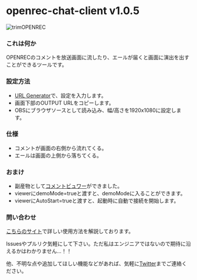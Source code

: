 # openrec-chat-client v1.0.5

![trimOPENREC](https://user-images.githubusercontent.com/41167277/77768287-9ae6ce00-7085-11ea-9f92-092b7985a39a.gif)

### これは何か
OPENRECのコメントを放送画面に流したり、エールが届くと画面に演出を出すことができるツールです。

### 設定方法
* [URL Generator](https://tokjin.github.io/openrec-chat-client/)で、設定を入力します。
* 画面下部のOUTPUT URLをコピーします。
* OBSにブラウザソースとして読み込み、幅/高さを1920x1080に設定します。

### 仕様
* コメントが画面の右側から流れてくる。
* エールは画面の上側から落ちてくる。

### おまけ
* 副産物として[コメントビュワー](https://tokjin.github.io/openrec-chat-client/viewer.html)ができました。
* viewerにdemoMode=trueと渡すと、demoModeに入ることができます。
* viewerにAutoStart=trueと渡すと、起動時に自動で接続を開始します。

### 問い合わせ
[こちらのサイト](https://tokaisodachi.com/archives/2295)で詳しい使用方法を解説しております。

Issuesやプルリク気軽にして下さい。ただ私はエンジニアではないので期待に沿えるかはわかりません…！！

他、不明な点や追加してほしい機能などがあれば、気軽に[Twitter](https://twitter.com/jintokai)までご連絡ください。
